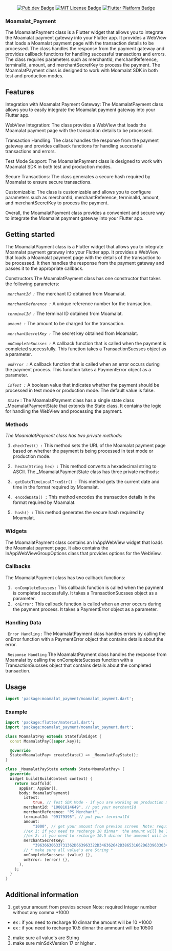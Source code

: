 <p align="center">
	<a href="https://pub.dev/packages/moamalat_payment"><img src="https://img.shields.io/pub/v/focus_detector.svg" alt="Pub.dev Badge"></a>
	<a href="https://opensource.org/licenses/MIT"><img src="https://img.shields.io/badge/license-MIT-purple.svg" alt="MIT License Badge"></a>
	<a href="https://github.com/radikris/booking_calendar"><img src="https://img.shields.io/badge/platform-flutter-ff69b4.svg" alt="Flutter Platform Badge"></a>
</p>


### Moamalat_Payment
The MoamalatPayment class is a Flutter widget that allows you to integrate the Moamalat payment gateway into your Flutter app. It provides a WebView that loads a Moamalat payment page with the transaction details to be processed. The class handles the response from the payment gateway and provides callback functions for handling successful transactions and errors. The class requires parameters such as merchantId, merchantReference, terminalId, amount, and merchantSecretKey to process the payment. The MoamalatPayment class is designed to work with Moamalat SDK in both test and production modes.

## Features

Integration with Moamalat Payment Gateway: The MoamalatPayment class allows you to easily integrate the Moamalat payment gateway into your Flutter app.

WebView Integration: The class provides a WebView that loads the Moamalat payment page with the transaction details to be processed.

Transaction Handling: The class handles the response from the payment gateway and provides callback functions for handling successful transactions and errors.

Test Mode Support: The MoamalatPayment class is designed to work with Moamalat SDK in both test and production modes.

Secure Transactions: The class generates a secure hash required by Moamalat to ensure secure transactions.

Customizable: The class is customizable and allows you to configure parameters such as merchantId, merchantReference, terminalId, amount, and merchantSecretKey to process the payment.

Overall, the MoamalatPayment class provides a convenient and secure way to integrate the Moamalat payment gateway into your Flutter app.

## Getting started
The MoamalatPayment class is a Flutter widget that allows you to integrate Moamalat payment gateway into your Flutter app. It provides a WebView that loads a Moamalat payment page with the details of the transaction to be processed. It then handles the response from the payment gateway and passes it to the appropriate callback.

Constructors
The MoamalatPayment class has one constructor that takes the following parameters:

_``` merchantId :```_  The merchant ID obtained from Moamalat.

_``` merchantReference :```_ A unique reference number for the transaction.

_``` terminalId :```_ The terminal ID obtained from Moamalat.

_``` amount :```_ The amount to be charged for the transaction.

_``` merchantSecretKey :```_ The secret key obtained from Moamalat.

_``` onCompleteSucsses :```_ A callback function that is called when the payment is completed successfully. This function takes a TransactionSucsses object as a parameter.

_``` onError :```_ A callback function that is called when an error occurs during the payment process. This function takes a PaymentError object as a parameter.

_``` isTest :```_ A boolean value that indicates whether the payment should be processed in test mode or production mode. The default value is false.

_``` State```_  : 
The MoamalatPayment class has a single state class _MoamalatPaymentState that extends the State class. It contains the logic for handling the WebView and processing the payment.

### Methods

_The MoamalatPayment class has two private methods:_

1. ```checkTest() :``` This method sets the URL of the Moamalat payment page based on whether the payment is being processed in test mode or production mode.

2. ``` hex2a(String hex) :``` This method converts a hexadecimal string to ASCII.
The _MoamalatPaymentState class has three private methods:

3. ``` getDateTimeLocalTrxnStr() :```  This method gets the current date and time in the format required by Moamalat.

4. ``` encodeData() :``` This method encodes the transaction details in the format required by Moamalat.

5. ``` hash() :```  This method generates the secure hash required by Moamalat.


### Widgets
The MoamalatPayment class contains an InAppWebView widget that loads the Moamalat payment page. It also contains the InAppWebViewGroupOptions class that provides options for the WebView.

### Callbacks
The MoamalatPayment class has two callback functions:

1. ``` onCompleteSucsses:```   This callback function is called when the payment is completed successfully. It takes a TransactionSucsses object as a parameter.
2. ``` onError:```  This callback function is called when an error occurs during the payment process. It takes a PaymentError object as a parameter.

### Handling Data
``` Error Handling``` :
The MoamalatPayment class handles errors by calling the onError function with a PaymentError object that contains details about the error.

``` Response Handling``` 
The MoamalatPayment class handles the response from Moamalat by calling the onCompleteSucsses function with a TransactionSucsses object that contains details about the completed transaction.

## Usage


```dart
import 'package:moamalat_payment/moamalat_payment.dart';
```

### Example

```dart
import 'package:flutter/material.dart';
import 'package:moamalat_payment/moamalat_payment.dart';

class MoamalatPay extends StatefulWidget {
  const MoamalatPay({super.key});

  @override
  State<MoamalatPay> createState() => _MoamalatPayState();
}

class _MoamalatPayState extends State<MoamalatPay> {
  @override
  Widget build(BuildContext context) {
    return Scaffold(
      appBar: AppBar(),
      body: MoamalatPayment(
        isTest:
            true, // Test SDK Mode - if you are working on production make it false
        merchantId: "10081014649", // put your merchantId
        merchantReference: "PS_Merchant",
        terminalId: "99179395", // put your terminalId
        amount:
            "1000", // get your amount from previos screen  Note: required  Integer number without any comma *1000
        //ex 1: if you need to recharge 10 dinnar  the amount will be 10 *1000
        //ex 2: if you need to recharge 10.5 dinnar the ammount will be 10500
        merchantSecretKey:
            "39636630633731362D663963322D346362642D386531662D633963303432353936373431", //put your merchantSecretKey
        // * make sure all value's are String *
        onCompleteSucsses: (value) {},
        onError: (error) {},
      ),
    );
  }
}
```

## Additional information
 1. get your amount from previos screen  Note: required  Integer number without any comma *1000
  *  ex : if you need to recharge 10 dinnar  the amount will be 10 *1000
  *   ex : if you need to recharge 10.5 dinnar the ammount will be 10500
 2. make sure all value's are String 
 3. make sure minSdkVersion 17 or higher
.
